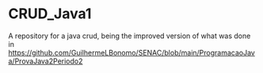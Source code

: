 # CRUD_Java1
A repository for a java crud, being the improved version of what was done in https://github.com/GuilhermeLBonomo/SENAC/blob/main/ProgramacaoJava/ProvaJava2Periodo2
